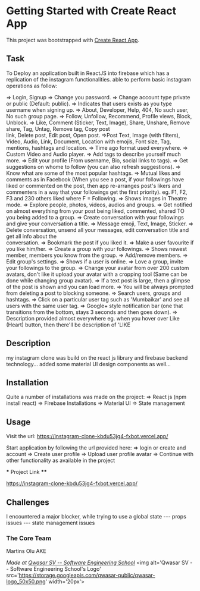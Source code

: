 # Getting Started with Create React App

This project was bootstrapped with [Create React App](https://github.com/facebook/create-react-app).

## Task

To Deploy an application built in ReactJS into firebase
which has a replication of the instagram functionalities.
able to perform basic instagram operations as follow:

=> Login, Signup
=> Change you password.
=> Change account type private or public (Default: public).
=> Indicates that users exists as you type username when signing up.
=> About, Developer, Help, 404, No such user, No such group page.
=> Follow, Unfollow, Recommend, Profile views, Block, Unblock.
=> Like, Comment (Sticker, Text, Image), Share, Unshare, Remove share, Tag, Untag, Remove tag, Copy post  
 link, Delete post, Edit post, Open post.
=>Post Text, Image (with filters), Video, Audio, Link, Document, Location with emojis, Font size, Tag,
mentions, hashtags and location.
=> Time ago format used everywhere.
=> Custom Video and Audio player.
=> Add tags to describe yourself much more.
=> Edit your profile (From username, Bio, social links to tags).
=> Get suggestions on whome to follow (you can also refresh suggestions).
=> Know what are some of the most popular hashtags.
=> Mutual likes and comments as in Facebook (When you see a post, if your followings have liked or commented
on the post, then app re-arranges post's likers and commenters in a way that your followings get the
first priority). eg. F1, F2, F3 and 230 others liked where F = Following.
=> Shows images in Theatre mode.
=> Explore people, photos, videos, audios and groups.
=> Get notified on almost everything from your post being liked, commented, shared TO you being added to a group.
=> Create conversation with your followings and give your conversation a title.
=> Message emoji, Text, Image, Sticker.
=> Delete conversation, unsend all your messages, edit conversation title and get all info about the  
 conversation.
=> Bookmark the post if you liked it.
=> Make a user favourite if you like him/her.
=> Create a group with your followings.
=> Shows newest member, members you know from the group.
=> Add/remove members.
=> Edit group's settings.
=> Shows if a user is online.
=> Love a group, invite your followings to the group.
=> Change your avatar from over 200 custom avatars, don't like it upload your avatar with a cropping tool (Same can be done while changing group avatar).
=> If a text post is large, then a glimpse of the post is shown and you can load more.
=> You will be always prompted from deleting a post to blocking someone.
=> Search users, groups and hashtags.
=> Click on a particular user tag such as 'Mumbaikar' and see all users with the same user tag.
=> Google+ style notification bar (one that transitions from the bottom, stays 3 seconds and then goes
down).
=> Description provided almost everywhere eg. when you hover over Like (Heart) button, then there'll be
description of 'LIKE

## Description

my instagram clone was build on the react js library and firebase backend technology...
added some material UI design components as well...

## Installation

Quite a number of installations was made on the project:
=> React js (npm install react)
=> Firebase Installations
=> Material UI
=> State management

## Usage

Visit the url: https://instagram-clone-kbdu53jg4-fxbot.vercel.app/

Start application by following the url provided here:
=> login or create and account
=> Create user profile
=> Upload user profile avatar
=> Continue with other functionality as available in the project

******\******* Project Link ********\*\*********

https://instagram-clone-kbdu53jg4-fxbot.vercel.app/

## Challenges

I encountered a major blocker, while trying to use a global state
--- props issues
--- state management issues

### The Core Team

Martins Olu AKE

<span><i>Made at <a href='https://qwasar.io'>Qwasar SV -- Software Engineering School</a></i></span>
<span><img alt='Qwasar SV -- Software Engineering School's Logo' src='https://storage.googleapis.com/qwasar-public/qwasar-logo_50x50.png' width='20px'></span>
